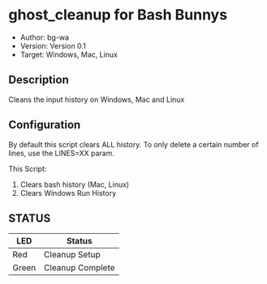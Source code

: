 # ghost_cleanup for Bash Bunnys

* Author: bg-wa
* Version: Version 0.1
* Target: Windows, Mac, Linux

## Description

Cleans the input history on Windows, Mac and Linux

## Configuration

By default this script clears ALL history.  To only delete a certain number of lines, use the LINES=XX param.

This Script:
1. Clears bash history (Mac, Linux)
2. Clears Windows Run History

## STATUS

| LED                | Status                                       |
| ------------------ | -------------------------------------------- |
| Red                | Cleanup Setup                                |
| Green              | Cleanup Complete                             |

